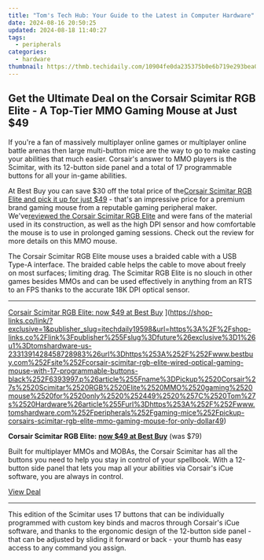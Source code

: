 ```yaml
---
title: "Tom's Tech Hub: Your Guide to the Latest in Computer Hardware"
date: 2024-08-16 20:50:25
updated: 2024-08-18 11:40:27
tags:
  - peripherals
categories:
  - hardware
thumbnail: https://thmb.techidaily.com/10904fe0da235375b0e6b719e293bea0266e1856f2ee595facf2cbaa2815c2e6.jpg
---
```


## Get the Ultimate Deal on the Corsair Scimitar RGB Elite - A Top-Tier MMO Gaming Mouse at Just $49

If you're a fan of massively multiplayer online games or multiplayer online battle arenas then large multi-button mice are the way to go to make casting your abilities that much easier. Corsair's answer to MMO players is the Scimitar, with its 12-button side panel and a total of 17 programmable buttons for all your in-game abilities.

 At Best Buy you can save $30 off the total price of the[Corsair Scimitar RGB Elite and pick it up for just $49](<https://shop-links.co/link?publisher%5Fslug=future&exclusive=1&u1=tomshardware-us-1237898113441441834&url=https%3A%2F%2Fwww.bestbuy.com%2Fsite%2Fcorsair-scimitar-rgb-elite-wired-optical-gaming-mouse-with-17-programmable-buttons-black%2F6393997.p&article%5Fname=Pickup%20Corsair's%20Scimitar%20RGB%20Elite%20MMO%20gaming%20mouse%20for%20only%20%2449%20%7C%20Tom's%20Hardware&article%5Furl=https%3A%2F%2Fwww.tomshardware.com%2Fperipherals%2Fgaming-mice%2Fpickup-corsairs-scimitar-rgb-elite-mmo-gaming-mouse-for-only-dollar49>) \- that's an impressive price for a premium brand gaming mouse from a reputable gaming peripheral maker. We've[reviewed the Corsair Scimitar RGB Elite](https://tools.techidaily.com) and were fans of the material used in its construction, as well as the high DPI sensor and how comfortable the mouse is to use in prolonged gaming sessions. Check out the review for more details on this MMO mouse.

 The Corsair Scimitar RGB Elite mouse uses a braided cable with a USB Type-A interface. The braided cable helps the cable to move about freely on most surfaces; limiting drag. The Scimitar RGB Elite is no slouch in other games besides MMOs and can be used effectively in anything from an RTS to an FPS thanks to the accurate 18K DPI optical sensor.

---

[Corsair Scimitar RGB Elite: now $49 at Best Buy](https://cdn.mos.cms.futurecdn.net/LgvVxSYCACP9XQKEcei36T-200-100.png "Corsair Scimitar RGB Elite: now $49 at Best Buy") ](https://shop-links.co/link/?exclusive=1&publisher_slug=itechdaily19598&url=https%3A%2F%2Fshop-links.co%2Flink%3Fpublisher%255Fslug%3Dfuture%26exclusive%3D1%26u1%3Dtomshardware-us-2331391428458728983%26url%3Dhttps%253A%252F%252Fwww.bestbuy.com%252Fsite%252Fcorsair-scimitar-rgb-elite-wired-optical-gaming-mouse-with-17-programmable-buttons-black%252F6393997.p%26article%255Fname%3DPickup%2520Corsair%27s%2520Scimitar%2520RGB%2520Elite%2520MMO%2520gaming%2520mouse%2520for%2520only%2520%252449%2520%257C%2520Tom%27s%2520Hardware%26article%255Furl%3Dhttps%253A%252F%252Fwww.tomshardware.com%252Fperipherals%252Fgaming-mice%252Fpickup-corsairs-scimitar-rgb-elite-mmo-gaming-mouse-for-only-dollar49)

**Corsair Scimitar RGB Elite:** [**now $49 at Best Buy**](https://shop-links.co/link/?exclusive=1&publisher_slug=itechdaily19598&url=https%3A%2F%2Fshop-links.co%2Flink%3Fpublisher%255Fslug%3Dfuture%26exclusive%3D1%26u1%3Dtomshardware-us-9836305276020894981%26url%3Dhttps%253A%252F%252Fwww.bestbuy.com%252Fsite%252Fcorsair-scimitar-rgb-elite-wired-optical-gaming-mouse-with-17-programmable-buttons-black%252F6393997.p%26article%255Fname%3DPickup%2520Corsair%27s%2520Scimitar%2520RGB%2520Elite%2520MMO%2520gaming%2520mouse%2520for%2520only%2520%252449%2520%257C%2520Tom%27s%2520Hardware%26article%255Furl%3Dhttps%253A%252F%252Fwww.tomshardware.com%252Fperipherals%252Fgaming-mice%252Fpickup-corsairs-scimitar-rgb-elite-mmo-gaming-mouse-for-only-dollar49) (was $79)

 Built for multiplayer MMOs and MOBAs, the Corsair Scimitar has all the buttons you need to help you stay in control of your spellbook. With a 12-button side panel that lets you map all your abilities via Corsair's iCue software, you are always in control.  

[View Deal](https://shop-links.co/link/?exclusive=1&publisher_slug=itechdaily19598&url=https%3A%2F%2Fshop-links.co%2Flink%3Fpublisher%255Fslug%3Dfuture%26exclusive%3D1%26u1%3Dtomshardware-us-2331391428458728983%26url%3Dhttps%253A%252F%252Fwww.bestbuy.com%252Fsite%252Fcorsair-scimitar-rgb-elite-wired-optical-gaming-mouse-with-17-programmable-buttons-black%252F6393997.p%26article%255Fname%3DPickup%2520Corsair%27s%2520Scimitar%2520RGB%2520Elite%2520MMO%2520gaming%2520mouse%2520for%2520only%2520%252449%2520%257C%2520Tom%27s%2520Hardware%26article%255Furl%3Dhttps%253A%252F%252Fwww.tomshardware.com%252Fperipherals%252Fgaming-mice%252Fpickup-corsairs-scimitar-rgb-elite-mmo-gaming-mouse-for-only-dollar49)

---

 This edition of the Scimitar uses 17 buttons that can be individually programmed with custom key binds and macros through Corsair's iCue software, and thanks to the ergonomic design of the 12-button side panel - that can be adjusted by sliding it forward or back - your thumb has easy access to any command you assign.

<ins class="adsbygoogle"
     style="display:block"
     data-ad-format="autorelaxed"
     data-ad-client="ca-pub-7571918770474297"
     data-ad-slot="1223367746"></ins>



<ins class="adsbygoogle"
     style="display:block"
     data-ad-client="ca-pub-7571918770474297"
     data-ad-slot="8358498916"
     data-ad-format="auto"
     data-full-width-responsive="true"></ins>
